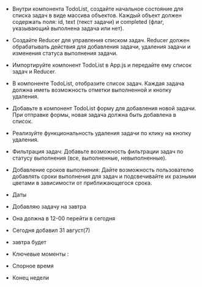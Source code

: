 - Внутри компонента TodoList, создайте начальное состояние для списка задач в виде массива объектов. Каждый объект должен содержать поля: id, text (текст задачи) и completed (флаг, указывающий выполнена задача или нет).

- Создайте Reducer для управления списком задач. Reducer должен обрабатывать действия для добавления задачи, удаления задачи и изменения статуса выполнения задачи.
- Импортируйте компонент TodoList в App.js и передайте ему список задач и Reducer.
- В компоненте TodoList, отобразите список задач. Каждая задача должна иметь возможность отметки выполненной и кнопку удаления.
- Добавьте в компонент TodoList форму для добавления новой задачи. При отправке формы, новая задача должна быть добавлена в список.
- Реализуйте функциональность удаления задачи по клику на кнопку удаления.
- Фильтрация задач: Добавьте возможность фильтрации задач по статусу выполнения (все, выполненные, невыполненные).
- Добавление сроков выполнения: Дайте возможность пользователю добавлять сроки выполнения для задач и подсвечивайте их разными цветами в зависимости от приближающегося срока.

- Даты
- Добавляю задачу на завтра
- Она должна в 12-00 перейти в сегодня

- Сегодня добавил 31 август(7) 
- завтра будет 

- Ключевые моменты :
- Спорное время
- Конец недели
